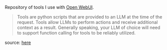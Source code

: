 Repository of tools I use with [Open WebUI][open-webui].

> Tools are python scripts that are provided to an LLM at the time of the
> request. Tools allow LLMs to perform actions and receive additional context
> as a result. Generally speaking, your LLM of choice will need to support
> function calling for tools to be reliably utilized.

source: [here][open-webui-tools]

[open-webui-tools]: https://docs.openwebui.com/features/plugin/tools/
[open-webui]: https://github.com/open-webui/open-webui
